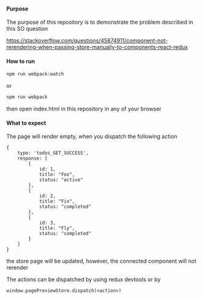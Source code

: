 #### Purpose
The purpose of this repository is to demonstrate the problem described in this SO question

https://stackoverflow.com/questions/45874911/component-not-rerendering-when-passing-store-manually-to-components-react-redux

#### How to run
```bash
npm run webpack:watch
```

or
```bash
npm run webpack
```

then open index.html in this repository in any of your browser

#### What to expect
The page will render empty,
when you dispatch the following action

```
{
    type: 'todos_GET_SUCCESS',
    response: [
        {
            id: 1,
            title: "Foo",
            status: "active"
        },
        {
            id: 2,
            title: "Fix",
            status: "completed"
        },
        {
            id: 3,
            title: "Fly",
            status: "completed"
        }
    ]
}
```

the store page will be updated, however, the connected component will not rerender

The actions can be dispatched by using redux devtools or by

```
window.pagePreviewStore.dispatch(<action>)
```
